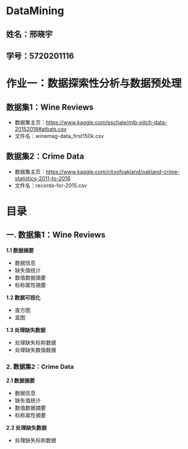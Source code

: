 # DataMining
## 姓名：邢晓宇
## 学号：5720201116

# 作业一：数据探索性分析与数据预处理

## 数据集1：Wine Reviews
- 数据集主页：https://www.kaggle.com/pschale/mlb-pitch-data-20152018#atbats.csv
- 文件名：winemag-data_first150k.csv

## 数据集2：Crime Data
- 数据集主页：https://www.kaggle.com/cityofoakland/oakland-crime-statistics-2011-to-2016
- 文件名：records-for-2015.csv
# 目录

## 一. 数据集1：Wine Reviews
**1.1 数据摘要**  
- 数据信息  
- 缺失值统计  
- 数值数据摘要  
- 标称属性摘要  

**1.2 数据可视化**  
- 直方图  
- 盒图  

**1.3 处理缺失数据**  
- 处理缺失标称数据  
- 处理缺失数值数据  

### 2. 数据集2：Crime Data
**2.1 数据摘要**  
- 数据信息  
- 缺失值统计  
- 数值数据摘要  
- 标称属性摘要  

**2.2 处理缺失数据**  
- 处理缺失标称数据   
